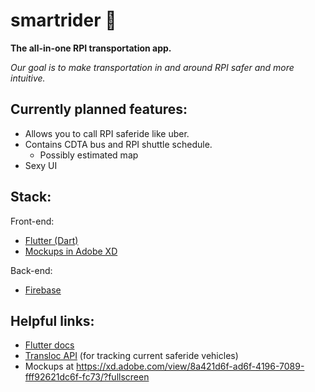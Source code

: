 # smartrider 🚕
**The all-in-one RPI transportation app.**

*Our goal is to make transportation in and around RPI safer and more intuitive.*

## Currently planned features:
* Allows you to call RPI saferide like uber.
* Contains CDTA bus and RPI shuttle schedule.
  * Possibly estimated map
* Sexy UI

## Stack:
Front-end:
* [Flutter (Dart)](https://flutter.dev/)
* [Mockups in Adobe XD](https://xd.adobe.com/view/8a421d6f-ad6f-4196-7089-fff92621dc6f-fc73/?fullscreen)

Back-end: 
* [Firebase](https://firebase.google.com/)

## Helpful links:
* [Flutter docs](https://flutter.dev/docs)
* [Transloc API](https://rapidapi.com/transloc/api/openapi-1-2) (for tracking current saferide vehicles)
* Mockups at https://xd.adobe.com/view/8a421d6f-ad6f-4196-7089-fff92621dc6f-fc73/?fullscreen
